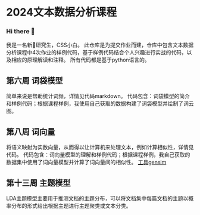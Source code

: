 # 2024文本数据分析课程
### Hi there 👋
我是一名新🚢研究生，CSS小白。
此仓库是为提交作业而建，仓库中包含文本数据分析课程中4次作业的样例代码，基于样例代码结合个人兴趣进行实战的代码，以及相应的原理解读和注释。
所有代码都是基于python语言的。

## 第六周 词袋模型
简单来说是帮助统计词频，详情见代码markdown。
代码包含：词袋模型的简介和样例代码；根据课程样例，我使用自己获取的数据构建了词袋模型并绘制了词云图。

## 第八周 词向量
将语义映射为实数向量，从而得以让计算机来处理文本，例如计算相似性，详情见代码。
代码包含：词向量模型的理解和样例代码；根据课程样例，我自己获取的数据集中使用了词向量模型并计算了词向量间的相似性。
[工具gensim](https://radimrehurek.com/gensim/models/word2vec.html)

## 第十三周 主题模型
 LDA主题模型主要用于推测文档的主题分布，可以将文档集中每篇文档的主题以概率分布的形式给出根据主题进行主题聚类或文本分类。
